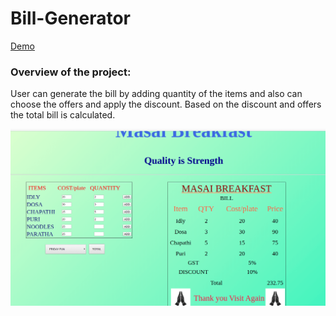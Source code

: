 # Bill-Generator

[Demo](https://udaykiran199715.github.io/Bill-Generator/)

### Overview of the project:

User can generate the bill by adding quantity of the items and also can choose the offers and apply the discount. Based on the discount and offers the total bill is calculated.



<img src="Bill-Generator.png" />
